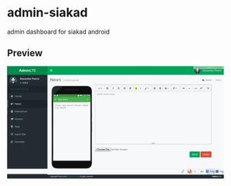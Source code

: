 # admin-siakad
admin dashboard for siakad android

## Preview
<img src="admin-siakad.gif" alt="image" />
